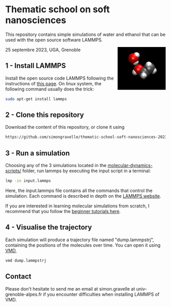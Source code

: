 # Thematic school on soft nanosciences

This repository contains simple simulations of water and ethanol that can be used with the open source software LAMMPS.

<a href="">
  <img src="https://raw.githubusercontent.com/simongravelle/thematic-school-soft-nanosciences-2023/main/molecular-dynamics-scripts/water-ethanol/image/figure1-dark.png" align="right" width="30%"/>
</a>

25 septembre 2023, UGA, Grenoble

## 1 - Install LAMMPS

Install the open source code LAMMPS following the instructions of 
[this page](https://docs.lammps.org/Install.html). On linux system,
the following command usually does the trick:

```bash
sudo apt-get install lammps
```

## 2 - Clone this repository

Download the content of this repository, or clone it 
using 

```bash
https://github.com/simongravelle/thematic-school-soft-nanosciences-2023.git
```

## 3 - Run a simulation

Choosing any of the 3 simulations located in the [molecular-dynamics-scripts/](molecular-dynamics-scripts/) folder, run lammps by executing
the input script in a terminal:

```bash
lmp -in input.lammps
```

Here, the input.lammps file contains all the commands that control the simulation. Each command is described in depth on the [LAMMPS website](https://docs.lammps.org/Manual.html). 

If you are interested in learning molecular simulations from scratch, I recommend that you follow the [beginner tutorials here](https://lammpstutorials.github.io/).

## 4 - Visualise the trajectory

Each simulation will produce a trajectory file named "dump.lammpstrj", containing the positions of the molecules over time. You can open it using [VMD](https://www.ks.uiuc.edu/Research/vmd/),

```bash
vmd dump.lammpstrj
```

## Contact

Please don't hesitate to send me an email at simon.gravelle at univ-grenoble-alpes.fr if you encounter difficulties when installing LAMMPS of VMD. 





